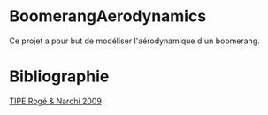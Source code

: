 BoomerangAerodynamics
=====================

Ce projet a pour but de modéliser l'aérodynamique d'un boomerang.

# Bibliographie

[TIPE Rogé & Narchi 2009](http://franceboomerang.fr/IMG/pdf/Boomerang.pdf) 
